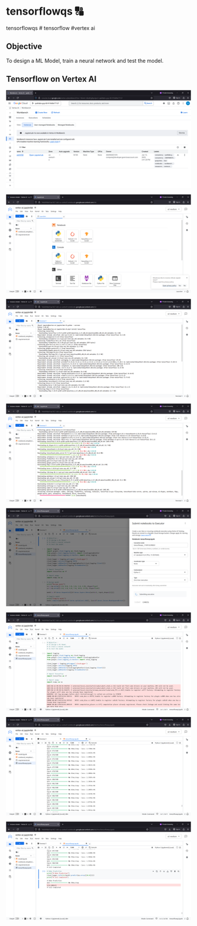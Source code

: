 # tensorflowqs 🔠
tensorflowqs # tensorflow #vertex ai

## Objective 
To design a ML Model, train a neural network and test the model.

## Tensorflow on Vertex AI

![tensorflowqs001.png](./media/tensorflowqs001.png)

![tensorflowqs002.png](./media/tensorflowqs002.png)

![tensorflowqs003.png](./media/tensorflowqs003.png)

![tensorflowqs004.png](./media/tensorflowqs004.png)

![tensorflowqs005.png](./media/tensorflowqs005.png)

![tensorflowqs006.png](./media/tensorflowqs006.png)

![tensorflowqs007.png](./media/tensorflowqs007.png)

![tensorflowqs008.png](./media/tensorflowqs008.png)
